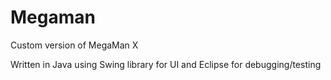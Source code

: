 # Megaman
Custom version of MegaMan X

Written in Java using Swing library for UI and Eclipse for debugging/testing
